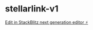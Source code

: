 # stellarlink-v1

[Edit in StackBlitz next generation editor ⚡️](https://stackblitz.com/~/github.com/itz-dev-tasavvuf/stellarlink-v1)